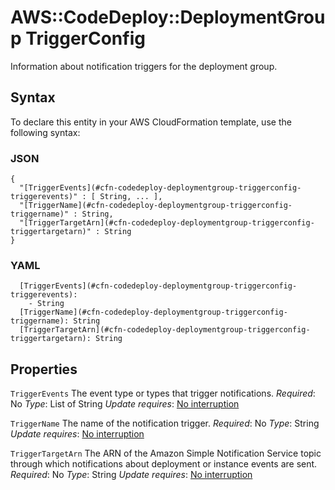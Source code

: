 # AWS::CodeDeploy::DeploymentGroup TriggerConfig<a name="aws-properties-codedeploy-deploymentgroup-triggerconfig"></a>

Information about notification triggers for the deployment group\.

## Syntax<a name="aws-properties-codedeploy-deploymentgroup-triggerconfig-syntax"></a>

To declare this entity in your AWS CloudFormation template, use the following syntax:

### JSON<a name="aws-properties-codedeploy-deploymentgroup-triggerconfig-syntax.json"></a>

```
{
  "[TriggerEvents](#cfn-codedeploy-deploymentgroup-triggerconfig-triggerevents)" : [ String, ... ],
  "[TriggerName](#cfn-codedeploy-deploymentgroup-triggerconfig-triggername)" : String,
  "[TriggerTargetArn](#cfn-codedeploy-deploymentgroup-triggerconfig-triggertargetarn)" : String
}
```

### YAML<a name="aws-properties-codedeploy-deploymentgroup-triggerconfig-syntax.yaml"></a>

```
  [TriggerEvents](#cfn-codedeploy-deploymentgroup-triggerconfig-triggerevents):
    - String
  [TriggerName](#cfn-codedeploy-deploymentgroup-triggerconfig-triggername): String
  [TriggerTargetArn](#cfn-codedeploy-deploymentgroup-triggerconfig-triggertargetarn): String
```

## Properties<a name="aws-properties-codedeploy-deploymentgroup-triggerconfig-properties"></a>

`TriggerEvents`  <a name="cfn-codedeploy-deploymentgroup-triggerconfig-triggerevents"></a>
 The event type or types that trigger notifications\.
*Required*: No
*Type*: List of String
*Update requires*: [No interruption](https://docs.aws.amazon.com/AWSCloudFormation/latest/UserGuide/using-cfn-updating-stacks-update-behaviors.html#update-no-interrupt)

`TriggerName`  <a name="cfn-codedeploy-deploymentgroup-triggerconfig-triggername"></a>
The name of the notification trigger\.
*Required*: No
*Type*: String
*Update requires*: [No interruption](https://docs.aws.amazon.com/AWSCloudFormation/latest/UserGuide/using-cfn-updating-stacks-update-behaviors.html#update-no-interrupt)

`TriggerTargetArn`  <a name="cfn-codedeploy-deploymentgroup-triggerconfig-triggertargetarn"></a>
The ARN of the Amazon Simple Notification Service topic through which notifications about deployment or instance events are sent\.
*Required*: No
*Type*: String
*Update requires*: [No interruption](https://docs.aws.amazon.com/AWSCloudFormation/latest/UserGuide/using-cfn-updating-stacks-update-behaviors.html#update-no-interrupt)
